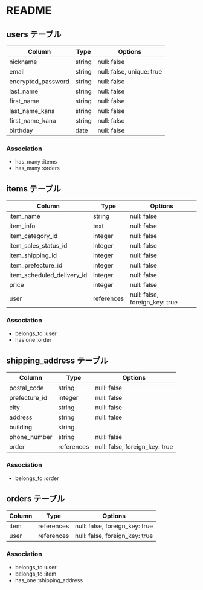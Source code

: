 # README

## users テーブル

| Column             | Type   | Options                   |
| ------------------ | ------ | ------------------------- |
| nickname           | string | null: false               |   
| email              | string | null: false, unique: true |
| encrypted_password | string | null: false               |  
| last_name          | string | null: false               |
| first_name         | string | null: false               |
| last_name_kana     | string | null: false               |
| first_name_kana    | string | null: false               |
| birthday           | date   | null: false               |

### Association

- has_many :items
- has_many :orders


## items テーブル

| Column                     | Type       | Options                        |
| ----------                 | ---------- | ------------------------------ |
| item_name                  | string     | null: false                    |
| item_info                  | text       | null: false                    |
| item_category_id           | integer    | null: false                    |
| item_sales_status_id       | integer    | null: false                    |
| item_shipping_id           | integer    | null: false                    |
| item_prefecture_id         | integer    | null: false                    |
| item_scheduled_delivery_id | integer    | null: false                    |
| price                      | integer    | null: false                    |
| user                       | references | null: false, foreign_key: true |

### Association

- belongs_to :user
- has one :order



## shipping_address テーブル

| Column        | Type       | Options                        |
| -------       | ---------- | ------------------------------ |
| postal_code   | string     | null: false                    |
| prefecture_id | integer    | null: false                    |
| city          | string     | null: false                    |
| address       | string     | null: false                    |
| building      | string     |                                |
| phone_number  | string     | null: false                    |
| order         | references | null: false, foreign_key: true |

### Association


- belongs_to :order


## orders テーブル

| Column        | Type       | Options                        |
| -------       | ---------- | ------------------------------ |
| item          | references | null: false, foreign_key: true |
| user          | references | null: false, foreign_key: true |

### Association

- belongs_to :user
- belongs_to :item
- has_one    :shipping_address 
